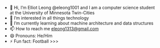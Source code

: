 - 👋 Hi, I’m Elliot Leong @eleong1001 and I am a computer science student at the University of Minnesota Twin-Cities
- 👀 I’m interested in all things technology
- 🌱 I’m currently learning about machine architecture and data structures
- 📫 How to reach me eleong1313@gmail.com
- 😄 Pronouns: He/Him
- ⚡ Fun fact: Football >>>



